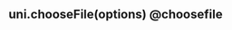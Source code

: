 ## uni.chooseFile(options) @choosefile

<!-- UTSAPIJSON.chooseFile.description -->

<!-- UTSAPIJSON.chooseFile.compatibility -->

<!-- UTSAPIJSON.chooseFile.param -->

<!-- UTSAPIJSON.chooseFile.returnValue -->

<!-- UTSAPIJSON.chooseFile.example -->

<!-- UTSAPIJSON.chooseFile.tutorial -->

<!-- UTSAPIJSON.chooseFile.example -->

<!-- UTSAPIJSON.general_type.name -->

<!-- UTSAPIJSON.general_type.param -->